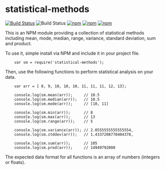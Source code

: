 # statistical-methods

[![Build Status](https://travis-ci.org/lukem512/statistical-methods.svg?branch=master)](https://travis-ci.org/lukem512/statistical-methods) ![Build Status](https://david-dm.org/lukem512/statistical-methods.svg) [![npm](https://img.shields.io/npm/l/statistical-methods.svg)](https://www.npmjs.com/package/statistical-methods) [![npm](https://img.shields.io/npm/v/statistical-methods.svg)](https://www.npmjs.com/package/statistical-methods) [![npm](https://img.shields.io/npm/dm/statistical-methods.svg)](https://www.npmjs.com/package/statistical-methods)

This is an NPM module providing a collection of statistical methods including mean, mode, median, range, variance, standard deviation, sum and product.

To use it, simple install via NPM and include it in your project file.

```
	var sm = require('statistical-methods');
```

Then, use the following functions to perform statistical analysis on your data.

```
	var arr = [ 8, 9, 10, 10, 10, 11, 11, 11, 12, 13];

	console.log(sm.mean(arr));     // 10.5
	console.log(sm.median(arr));   // 10.5
	console.log(sm.mode(arr));     // [10, 11]

	console.log(sm.min(arr));	   // 8
	console.log(sm.max(arr));	   // 13
	console.log(sm.range(arr));    // 5

	console.log(sm.variance(arr)); // 2.0555555555555554,
	console.log(sm.stddev(arr));   // 1.4337208778404378,

	console.log(sm.sum(arr));	   // 105
	console.log(sm.prod(arr));	   // 14949792000
```

The expected data format for all functions is an array of numbers (integers or floats).